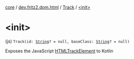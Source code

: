 [core](../../index.md) / [dev.fritz2.dom.html](../index.md) / [Track](index.md) / [&lt;init&gt;](./-init-.md)

# &lt;init&gt;

(js) `Track(id: `[`String`](https://kotlinlang.org/api/latest/jvm/stdlib/kotlin/-string/index.html)`? = null, baseClass: `[`String`](https://kotlinlang.org/api/latest/jvm/stdlib/kotlin/-string/index.html)`? = null)`

Exposes the JavaScript [HTMLTrackElement](https://developer.mozilla.org/en/docs/Web/API/HTMLTrackElement) to Kotlin

